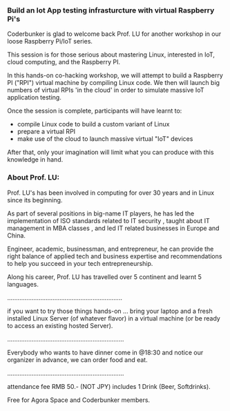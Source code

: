 ### Build an Iot App testing infrasturcture with virtual Raspberry Pi's

Coderbunker is glad to welcome back Prof. LU for another workshop in our loose Raspberry Pi/IoT series.

This session is for those serious about mastering Linux, interested in IoT, cloud computing, and the Raspberry PI.

In this hands-on co-hacking workshop, we will attempt to build a Raspberry PI ("RPI") virtual machine by compiling Linux code. We then will launch big numbers of virtual RPIs 'in the cloud' in order to simulate massive IoT application testing.

Once the session is complete, participants will have learnt to:
- compile Linux code to build a custom variant of Linux
- prepare a virtual RPI
- make use of the cloud to launch massive virtual "IoT" devices 

After that, only your imagination will limit what you can produce with this knowledge in hand.


### About Prof. LU:

Prof. LU's has been involved in computing for over 30 years and in Linux since its beginning.

As part of several positions in big-name IT players, he has led the implementation of ISO standards related to IT security , taught about IT management in MBA classes , and led IT related businesses in Europe and China.

Engineer, academic, businessman, and entrepreneur, he can provide the right balance of applied tech and business expertise and recommendations to help you succeed in your tech entrepreneurship.

Along his career, Prof. LU has travelled over 5 continent and learnt 5 languages.

..................................................................

if you want to try those things hands-on ... bring your laptop and a fresh installed Linux Server (of whatever flavor) in a virtual machine (or be ready to access an existing hosted Server).

...................................................................

Everybody who wants to have dinner come in @18:30 and notice our organizer in advance, we can order food and eat.

...................................................................

attendance fee RMB 50.- (NOT JPY) includes 1 Drink (Beer, Softdrinks).

Free for Agora Space and Coderbunker members.
